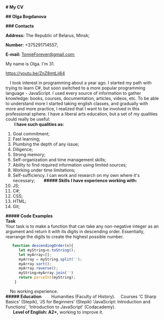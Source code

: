 **# My CV** 

**## Olga Bogdanova**  

**### Contacts**

**Address:** The Republic of Belarus, Minsk; 

**Number:** +375291714557;  

**E-mail:** TomieForever@gmail.com;

My name is Olga. I'm 31.⠀

https://youtu.be/ZnZ8mtLji64  

⠀
I took interest in programming about a year ago. I started my path with trying to learn C#, but soon switched to a more popular programming language - JavaScript. I used every source of information to gather knowledge: books, courses, documentation, articles, videos, etc. To be able to understand more I started taking english classes, and gradually with more and more practice, I realized that I want to be involved in this professional sphere. I have a liberal arts education, but a set of my qualities could really be useful:  
 ⠀
⠀
**I have such qualities as:**⠀
⠀
1. Goal commitment;⠀
2. Fast learning; ⠀
3. Plumbing the depth of any issue;⠀
4. Diligence;⠀
5. Strong memory; ⠀
6. Self-organization and time management skills;
7. Ability to find required information using limited sources;
8. Working under time limitations;
9. Self-sufficiency. I can work and research on my own where it's necessary;⠀
⠀
 **##### Skills** 
 **I have experience working with:**⠀
 1. JS; ⠀
 2. C#;  
 3. CSS;  
 4. HTML;  
 5. Git;  
 
 **##### Code Examples**  
**Task**  
Your task is to make a function that can take any non-negative integer as an argument and return it with its digits in descending order. Essentially, rearrange the digits to create the highest possible number.

```javascript  
   function descendingOrder(n){
      let myString=n.toString();
      let myArray=[];
      myArray = myString.split('');
      myArray.sort();
      myArray.reverse();
      myString=myArray.join('')
      return parseInt(myString);
    }
``` 
    
⠀
No working experience.  
**##### Education** ⠀
⠀
Humanities (Faculty of History). ⠀
Courses 'C Sharp Basics' (Stepik), 'JS for Beginners' (Stepik) 'JavaScript: Introduction and Functions', 'Introduction to JavaScript' (Codacademy).  
⠀
⠀**Level of English: A2+,** working to improve it.